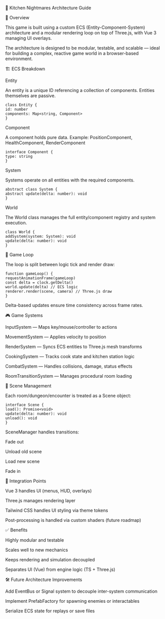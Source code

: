 🧱 Kitchen Nightmares Architecture Guide

🧠 Overview

This game is built using a custom ECS (Entity-Component-System) architecture and a modular rendering loop on top of Three.js, with Vue 3 managing UI overlays.

The architecture is designed to be modular, testable, and scalable — ideal for building a complex, reactive game world in a browser-based environment.

🏗️ ECS Breakdown

Entity

An entity is a unique ID referencing a collection of components. Entities themselves are passive.

```
class Entity {
id: number
components: Map<string, Component>
}
```

Component

A component holds pure data. Example: PositionComponent, HealthComponent, RenderComponent

```
interface Component {
type: string
}
```

System

Systems operate on all entities with the required components.

```
abstract class System {
abstract update(delta: number): void
}
```

World

The World class manages the full entity/component registry and system execution.

```
class World {
addSystem(system: System): void
update(delta: number): void
}
```

🔁 Game Loop

The loop is split between logic tick and render draw:

```
function gameLoop() {
requestAnimationFrame(gameLoop)
const delta = clock.getDelta()
world.update(delta) // ECS logic
renderer.render(scene, camera) // Three.js draw
}
```

Delta-based updates ensure time consistency across frame rates.

🎮 Game Systems

InputSystem — Maps key/mouse/controller to actions

MovementSystem — Applies velocity to position

RenderSystem — Syncs ECS entities to Three.js mesh transforms

CookingSystem — Tracks cook state and kitchen station logic

CombatSystem — Handles collisions, damage, status effects

RoomTransitionSystem — Manages procedural room loading

🎥 Scene Management

Each room/dungeon/encounter is treated as a Scene object:

```
interface Scene {
load(): Promise<void>
update(delta: number): void
unload(): void
}
```

SceneManager handles transitions:

Fade out

Unload old scene

Load new scene

Fade in

🧩 Integration Points

Vue 3 handles UI (menus, HUD, overlays)

Three.js manages rendering layer

Tailwind CSS handles UI styling via theme tokens

Post-processing is handled via custom shaders (future roadmap)

✅ Benefits

Highly modular and testable

Scales well to new mechanics

Keeps rendering and simulation decoupled

Separates UI (Vue) from engine logic (TS + Three.js)

🛠️ Future Architecture Improvements

Add EventBus or Signal system to decouple inter-system communication

Implement PrefabFactory for spawning enemies or interactables

Serialize ECS state for replays or save files

